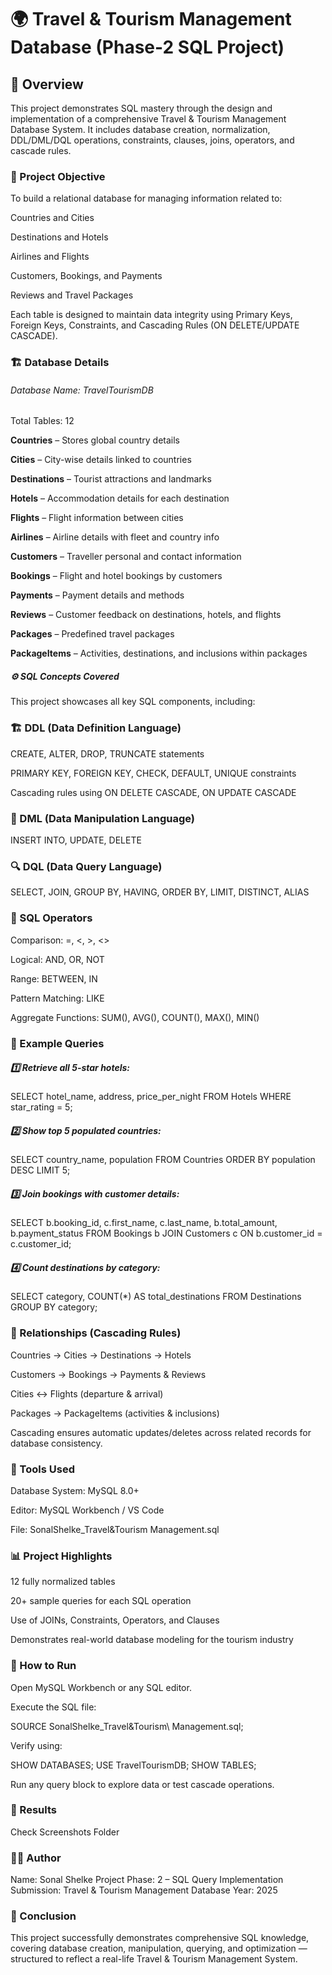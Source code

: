 # 🌍 Travel & Tourism Management Database (Phase-2 SQL Project)
## 📘 Overview

This project demonstrates SQL mastery through the design and implementation of a comprehensive Travel & Tourism Management Database System.
It includes database creation, normalization, DDL/DML/DQL operations, constraints, clauses, joins, operators, and cascade rules.

### 🧩 Project Objective

To build a relational database for managing information related to:

Countries and Cities

Destinations and Hotels

Airlines and Flights

Customers, Bookings, and Payments

Reviews and Travel Packages

Each table is designed to maintain data integrity using Primary Keys, Foreign Keys, Constraints, and Cascading Rules (ON DELETE/UPDATE CASCADE).

### 🏗️ Database Details

###### Database Name: TravelTourismDB

Total Tables: 12

**Countries** – Stores global country details

**Cities** – City-wise details linked to countries

**Destinations** – Tourist attractions and landmarks

**Hotels** – Accommodation details for each destination

**Flights** – Flight information between cities

**Airlines** – Airline details with fleet and country info

**Customers** – Traveller personal and contact information

**Bookings** – Flight and hotel bookings by customers

**Payments** – Payment details and methods

**Reviews** – Customer feedback on destinations, hotels, and flights

**Packages** – Predefined travel packages

**PackageItems** – Activities, destinations, and inclusions within packages

##### ⚙️ SQL Concepts Covered

This project showcases all key SQL components, including:

### 🏗️ DDL (Data Definition Language)

CREATE, ALTER, DROP, TRUNCATE statements

PRIMARY KEY, FOREIGN KEY, CHECK, DEFAULT, UNIQUE constraints

Cascading rules using ON DELETE CASCADE, ON UPDATE CASCADE

### 💾 DML (Data Manipulation Language)

INSERT INTO, UPDATE, DELETE

### 🔍 DQL (Data Query Language)

SELECT, JOIN, GROUP BY, HAVING, ORDER BY, LIMIT, DISTINCT, ALIAS

### 🔢 SQL Operators

Comparison: =, <, >, <>

Logical: AND, OR, NOT

Range: BETWEEN, IN

Pattern Matching: LIKE

Aggregate Functions: SUM(), AVG(), COUNT(), MAX(), MIN()

### 🧠 Example Queries
##### 1️⃣ Retrieve all 5-star hotels:
SELECT hotel_name, address, price_per_night
FROM Hotels
WHERE star_rating = 5;

##### 2️⃣ Show top 5 populated countries:
SELECT country_name, population
FROM Countries
ORDER BY population DESC
LIMIT 5;

##### 3️⃣ Join bookings with customer details:
SELECT b.booking_id, c.first_name, c.last_name, b.total_amount, b.payment_status
FROM Bookings b
JOIN Customers c ON b.customer_id = c.customer_id;

##### 4️⃣ Count destinations by category:
SELECT category, COUNT(*) AS total_destinations
FROM Destinations
GROUP BY category;

### 🔄 Relationships (Cascading Rules)

Countries → Cities → Destinations → Hotels

Customers → Bookings → Payments & Reviews

Cities ↔ Flights (departure & arrival)

Packages → PackageItems (activities & inclusions)

Cascading ensures automatic updates/deletes across related records for database consistency.

### 🧰 Tools Used

Database System: MySQL 8.0+

Editor: MySQL Workbench / VS Code

File: SonalShelke_Travel&Tourism Management.sql

### 📊 Project Highlights

12 fully normalized tables

20+ sample queries for each SQL operation

Use of JOINs, Constraints, Operators, and Clauses

Demonstrates real-world database modeling for the tourism industry

### 🚀 How to Run

Open MySQL Workbench or any SQL editor.

Execute the SQL file:

SOURCE SonalShelke_Travel&Tourism\ Management.sql;


Verify using:

SHOW DATABASES;
USE TravelTourismDB;
SHOW TABLES;


Run any query block to explore data or test cascade operations.

### 📸 Results
Check Screenshots Folder

### 🧑‍💻 Author

Name: Sonal Shelke
Project Phase: 2 – SQL Query Implementation
Submission: Travel & Tourism Management Database
Year: 2025

### 🏁 Conclusion

This project successfully demonstrates comprehensive SQL knowledge, covering database creation, manipulation, querying, and optimization — structured to reflect a real-life Travel & Tourism Management System.
